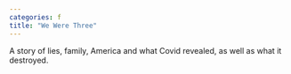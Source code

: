 ```yaml
---
categories: f
title: "We Were Three"
---
```

A story of lies, family, America and what Covid revealed, as well as what it destroyed.